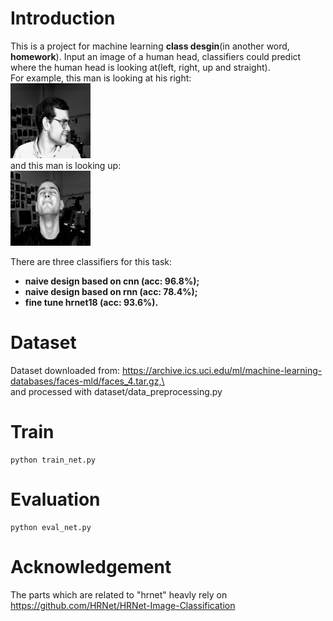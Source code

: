 # Introduction
This is a project for machine learning **class desgin**(in another word, **homework**).
Input an image of a human head, classifiers could predict where the human head is looking at(left, right, up and straight).
<br>For example, this man is looking at his right:<br>
![figure_look_right](https://github.com/Paradox-GG/where-are-you-looking-at/blob/main/figure_look_right.png)
<br>and this man is looking up:<br>
![figure_look_up](https://github.com/Paradox-GG/where-are-you-looking-at/blob/main/figure_look_up.png)

There are three classifiers for this task:<br>
* **naive design based on cnn (acc: 96.8%);**<br>
* **naive design based on rnn (acc: 78.4%);**<br>
* **fine tune hrnet18 (acc: 93.6%).**<br>

# Dataset
Dataset downloaded from: https://archive.ics.uci.edu/ml/machine-learning-databases/faces-mld/faces_4.tar.gz,\<br>
and processed with dataset/data_preprocessing.py

# Train
    python train_net.py

# Evaluation
    python eval_net.py

# Acknowledgement
The parts which are related to "hrnet" heavly rely on https://github.com/HRNet/HRNet-Image-Classification
